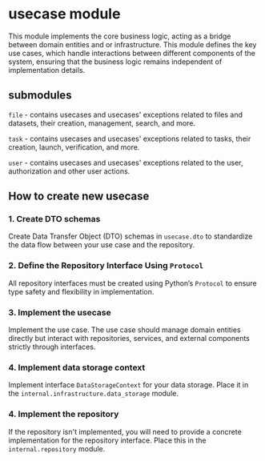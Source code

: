 # usecase module
This module implements the core business logic, acting as a bridge between domain entities and or infrastructure. This module defines the key use cases, which handle interactions between different components of the system, ensuring that the business logic remains independent of implementation details.

## submodules

`file` - contains usecases and usecases' exceptions related to files and datasets, their creation, management, search, and more.

`task` - contains usecases and usecases' exceptions related to tasks, their creation, launch, verification, and more.

`user` - contains usecases and usecases' exceptions related to the user, authorization and other user actions.

## How to create new usecase
### 1. Create DTO schemas
Create Data Transfer Object (DTO) schemas in `usecase.dto` to standardize the data flow between your use case and the repository.

### 2. Define the Repository Interface Using `Protocol`
All repository interfaces must be created using Python’s `Protocol` to ensure type safety and flexibility in implementation.

### 3. Implement the usecase
Implement the use case. The use case should manage domain entities directly but interact with repositories, services, and external components strictly through interfaces.

### 4. Implement data storage context
Implement interface `DataStorageContext` for your data storage. Place it in the `internal.infrastructure.data_storage` module.

### 4. Implement the repository
If the repository isn't implemented, you will need to provide a concrete implementation for the repository interface. Place this in the `internal.repository` module.
